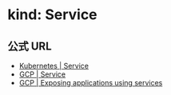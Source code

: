 # kind: Service


## 公式 URL

+ [Kubernetes | Service](https://kubernetes.io/docs/concepts/services-networking/service/)
+ [GCP | Service](https://cloud.google.com/kubernetes-engine/docs/concepts/service?hl=en)
+ [GCP | Exposing applications using services](https://cloud.google.com/kubernetes-engine/docs/how-to/exposing-apps?hl=en)
